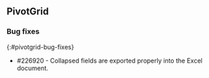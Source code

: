 ## PivotGrid

### Bug fixes
{:#pivotgrid-bug-fixes}

* \#226920 - Collapsed fields are exported properly into the Excel document.
